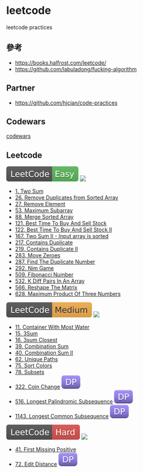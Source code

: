 # leetcode

leetcode practices

## 參考

- https://books.halfrost.com/leetcode/
- https://github.com/labuladong/fucking-algorithm

## Partner

- https://github.com/hjcian/code-practices

## Codewars

[codewars](https://github.com/hongtw/leetcode/tree/master/codewars)

## Leetcode

![Easy](leetcode/img/easy.svg)
![](https://img.shields.io/badge/Done-16-blue)

- [1. Two Sum](https://github.com/hongtw/leetcode/tree/master/leetcode/0001.Two-Sum)
- [26. Remove Duplicates from Sorted Array](https://github.com/hongtw/leetcode/tree/master/leetcode/0026.Remove-Duplicates-from-Sorted-Array)
- [27. Remove Element](https://github.com/hongtw/leetcode/tree/master/leetcode/0027.Remove-Element)
- [53. Maximum Subarray](https://github.com/hongtw/leetcode/tree/master/leetcode/0053.Maximum-Subarray)
- [88. Merge Sorted Array](https://github.com/hongtw/leetcode/tree/master/leetcode/0088.Merge-Sorted-Array)
- [121. Best Time To Buy And Sell Stock](https://github.com/hongtw/leetcode/tree/master/leetcode/0121.Best-Time-To-Buy-And-Sell-Stock)
- [122. Best Time To Buy And Sell Stock II](https://github.com/hongtw/leetcode/tree/master/leetcode/0122.Best-Time-To-Buy-And-Sell-Stock-II)
- [167. Two Sum II - Input array is sorted](https://github.com/hongtw/leetcode/tree/master/leetcode/0167.Two-Sum-II-Input-Array-Is-Sorted)
- [217. Contains Duplicate](https://github.com/hongtw/leetcode/tree/master/leetcode/0217.Contains-Duplicate)
- [219. Contains Duplicate II](https://github.com/hongtw/leetcode/tree/master/leetcode/0219.Contains-Duplicate-II)
- [283. Move Zeroes](https://github.com/hongtw/leetcode/tree/master/leetcode/0283.Move-Zeroes)
- [287. Find The Duplicate Number](https://github.com/hongtw/leetcode/tree/master/leetcode/0287.Find-The-Duplicate-Number)
- [292. Nim Game](https://github.com/hongtw/coding-life/tree/master/leetcode/0292.Nim-Game)
- [509. Fibonacci Number](https://github.com/hongtw/leetcode/tree/master/leetcode/0509.Fibonacci-Number)
- [532. K Diff Pairs In An Array](https://github.com/hongtw/leetcode/tree/master/leetcode/0532.K-Diff-Pairs-In-An-Array)
- [566. Reshape The Matrix](https://github.com/hongtw/leetcode/tree/master/leetcode/0566.Reshape-The-Matrix)
- [628. Maximum Product Of Three Numbers](https://github.com/hongtw/leetcode/tree/master/leetcode/0628.Maximum-Product-Of-Three-Numbers)

![Medium](leetcode/img/medium.svg)
![](https://img.shields.io/badge/Done-11-blue)

- [11. Container With Most Water](https://github.com/hongtw/leetcode/tree/master/leetcode/0011.Container-With-Most-Water)
- [15. 3Sum](https://github.com/hongtw/leetcode/tree/master/leetcode/0015.3sum)
- [16. 3sum Closest](https://github.com/hongtw/leetcode/tree/master/leetcode/0016.3sum-Closest)
- [39. Combination Sum](https://github.com/hongtw/leetcode/tree/master/leetcode/0039.Combination-Sum)
- [40. Combination Sum II](https://github.com/hongtw/leetcode/tree/master/leetcode/0040.Combination-Sum-II)
- [62. Unique Paths](https://github.com/hongtw/leetcode/tree/master/leetcode/0062.Unique-Paths)
- [75. Sort Colors](https://github.com/hongtw/leetcode/tree/master/leetcode/0075.Sort-Colors)
- [78. Subsets](https://github.com/hongtw/leetcode/tree/master/leetcode/0078.Subsets)
- [322. Coin Change](https://github.com/hongtw/leetcode/tree/master/leetcode/0322.Coin-Change) ![DP](leetcode/img/dp.svg)
- [516. Longest Palindromic Subsequence](https://github.com/hongtw/coding-life/tree/master/leetcode/0516.Longest-Palindromic-Subsequence) ![DP](leetcode/img/dp.svg)
- [1143. Longest Common Subsequence](https://github.com/hongtw/leetcode/tree/master/leetcode/1143.Longest-Common-Subsequence) ![DP](leetcode/img/dp.svg)

![Hard](leetcode/img/hard.svg)
![](https://img.shields.io/badge/Done-2-blue)

- [41. First Missing Positive](https://github.com/hongtw/leetcode/tree/master/leetcode/0041.First-Missing-Positive)
- [72. Edit Distance](https://github.com/hongtw/coding-life/tree/master/leetcode/0072.Edit-Distance) ![DP](leetcode/img/dp.svg)

